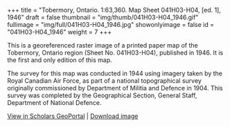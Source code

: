 +++
title = "Tobermory, Ontario. 1:63,360. Map Sheet 041H03-H04, [ed. 1], 1946"
draft = false
thumbnail = "img/thumb/041H03-H04_1946.gif"
fullimage = "img/full/041H03-H04_1946.jpg"
showonlyimage = false
id = "041H03-H04_1946"
weight = 7
+++

This is a georeferenced raster image of a printed paper map of the Tobermory, Ontario region (Sheet No. 041H03-H04), published in 1946. It is the first and only edition of this map.

<!--more-->

The survey for this map was conducted in 1944 using imagery taken by the Royal Canadian Air Force, as part of a national topographical survey originally commissioned by Department of Militia and Defence in 1904. This survey was completed by the Geographical Section, General Staff, Department of National Defence.

[View in Scholars GeoPortal](http://geo.scholarsportal.info/#r/details/_uri@=HTDP63360K041H03-H04_1946TIFF&_add:true) | [Download image](https://ocul.on.ca/topomaps/map-images/HTDP63360K041H03-H04_1946TIFF.jpg)
